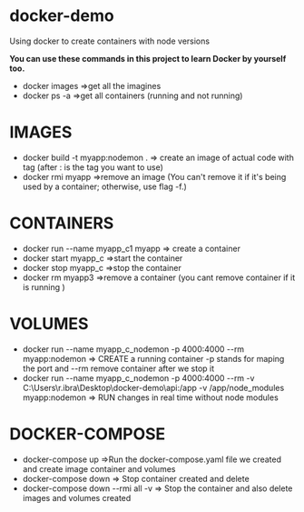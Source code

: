 # docker-demo

Using docker to create containers with node versions

<b> You can use these commands in this project to learn Docker by yourself too. </b>

- docker images =>get all the imagines <br>
- docker ps -a =>get all containers (running and not running)<br>

# IMAGES <br>
- docker build -t myapp:nodemon . => create an image of actual code with tag (after : is the tag you want to use) <br>
- docker rmi myapp =>remove an image (You can't remove it if it's being used by a container; otherwise, use flag -f.) <br>

# CONTAINERS <br>
- docker run --name myapp_c1 myapp => create a container <br>
- docker start myapp_c =>start the container <br>
- docker stop myapp_c =>stop the container <br>
- docker rm myapp3 =>remove a container (you cant remove container if it is running ) <br>

# VOLUMES <br>
- docker run --name myapp_c_nodemon -p 4000:4000 --rm myapp:nodemon => CREATE a running container -p stands for maping the port and --rm remove container after we stop it <br>
- docker run --name myapp_c_nodemon -p 4000:4000 --rm -v C:\Users\r.ibra\Desktop\docker-demo\api:/app -v /app/node_modules myapp:nodemon => RUN changes in real time without node modules <br>

# DOCKER-COMPOSE <br>
- docker-compose up =>Run the docker-compose.yaml file we created and create image container and volumes <br>
- docker-compose down => Stop container created and delete <br>
- docker-compose down --rmi all -v => Stop the container and also delete images and volumes created <br>
